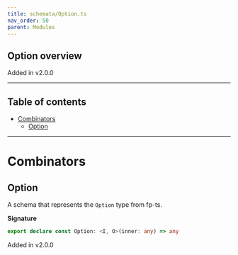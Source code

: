 ```yaml
---
title: schemata/Option.ts
nav_order: 50
parent: Modules
---
```


## Option overview

Added in v2.0.0

---

<h2 class="text-delta">Table of contents</h2>

- [Combinators](#combinators)
  - [Option](#option)

---

# Combinators

## Option

A schema that represents the `Option` type from fp-ts.

**Signature**

```ts
export declare const Option: <I, O>(inner: any) => any
```

Added in v2.0.0
